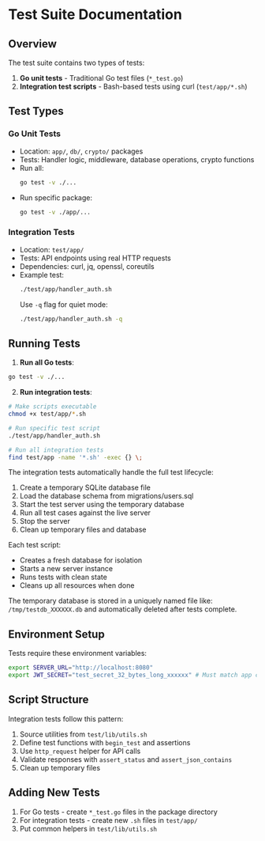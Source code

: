 # Test Suite Documentation

## Overview
The test suite contains two types of tests:
1. **Go unit tests** - Traditional Go test files (`*_test.go`)
2. **Integration test scripts** - Bash-based tests using curl (`test/app/*.sh`)

## Test Types

### Go Unit Tests
- Location: `app/`, `db/`, `crypto/` packages
- Tests: Handler logic, middleware, database operations, crypto functions
- Run all: 
  ```bash
  go test -v ./...
  ```
- Run specific package:
  ```bash
  go test -v ./app/...
  ```

### Integration Tests
- Location: `test/app/`
- Tests: API endpoints using real HTTP requests
- Dependencies: curl, jq, openssl, coreutils
- Example test:
  ```bash
  ./test/app/handler_auth.sh
  ```
  Use `-q` flag for quiet mode:
  ```bash
  ./test/app/handler_auth.sh -q
  ```

## Running Tests

1. **Run all Go tests**:
```bash
go test -v ./...
```

2. **Run integration tests**:
```bash
# Make scripts executable
chmod +x test/app/*.sh

# Run specific test script
./test/app/handler_auth.sh

# Run all integration tests
find test/app -name '*.sh' -exec {} \;
```

The integration tests automatically handle the full test lifecycle:
1. Create a temporary SQLite database file
2. Load the database schema from migrations/users.sql
3. Start the test server using the temporary database
4. Run all test cases against the live server
5. Stop the server
6. Clean up temporary files and database

Each test script:
- Creates a fresh database for isolation
- Starts a new server instance
- Runs tests with clean state
- Cleans up all resources when done

The temporary database is stored in a uniquely named file like:
`/tmp/testdb_XXXXXX.db` and automatically deleted after tests complete.

## Environment Setup
Tests require these environment variables:
```bash
export SERVER_URL="http://localhost:8080"
export JWT_SECRET="test_secret_32_bytes_long_xxxxxx" # Must match app config
```

## Script Structure
Integration tests follow this pattern:
1. Source utilities from `test/lib/utils.sh`
2. Define test functions with `begin_test` and assertions
3. Use `http_request` helper for API calls
4. Validate responses with `assert_status` and `assert_json_contains`
5. Clean up temporary files

## Adding New Tests
1. For Go tests - create `*_test.go` files in the package directory
2. For integration tests - create new `.sh` files in `test/app/`
3. Put common helpers in `test/lib/utils.sh`
